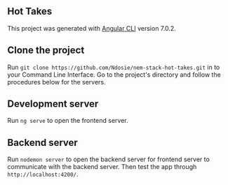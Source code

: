 ## Hot Takes

This project was generated with [Angular CLI](https://github.com/angular/angular-cli) version 7.0.2.

## Clone the project
Run `git clone https://github.com/Ndosie/nem-stack-hot-takes.git` in to your Command Line Interface.
Go to the project's directory and follow the procedures below for the servers.

## Development server

Run `ng serve` to open the frontend server.

## Backend server
Run `nodemon server` to open the backend server for frontend server to communicate with the backend server. Then test the app through `http://localhost:4200/`.
